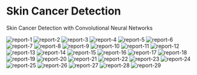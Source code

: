 # Skin Cancer Detection
Skin Cancer Detection with Convolutional Neural Networks

![report-1](https://github.com/trfatihcinar/skin-cancer-detection-cnn/blob/main/Sources/Images/report%20(1).png?raw=true)
![report-2](https://github.com/trfatihcinar/skin-cancer-detection-cnn/blob/main/Sources/Images/report%20(2).png?raw=true)
![report-3](https://github.com/trfatihcinar/skin-cancer-detection-cnn/blob/main/Sources/Images/report%20(3).png?raw=true)
![report-4](https://github.com/trfatihcinar/skin-cancer-detection-cnn/blob/main/Sources/Images/report%20(4).png?raw=true)
![report-5](https://github.com/trfatihcinar/skin-cancer-detection-cnn/blob/main/Sources/Images/report%20(5).png?raw=true)
![report-6](https://github.com/trfatihcinar/skin-cancer-detection-cnn/blob/main/Sources/Images/report%20(6).png?raw=true)
![report-7](https://github.com/trfatihcinar/skin-cancer-detection-cnn/blob/main/Sources/Images/report%20(7).png?raw=true)
![report-8](https://github.com/trfatihcinar/skin-cancer-detection-cnn/blob/main/Sources/Images/report%20(8).png?raw=true)
![report-9](https://github.com/trfatihcinar/skin-cancer-detection-cnn/blob/main/Sources/Images/report%20(9).png?raw=true)
![report-10](https://github.com/trfatihcinar/skin-cancer-detection-cnn/blob/main/Sources/Images/report%20(10).png?raw=true)
![report-11](https://github.com/trfatihcinar/skin-cancer-detection-cnn/blob/main/Sources/Images/report%20(11).png?raw=true)
![report-12](https://github.com/trfatihcinar/skin-cancer-detection-cnn/blob/main/Sources/Images/report%20(12).png?raw=true)
![report-13](https://github.com/trfatihcinar/skin-cancer-detection-cnn/blob/main/Sources/Images/report%20(13).png?raw=true)
![report-14](https://github.com/trfatihcinar/skin-cancer-detection-cnn/blob/main/Sources/Images/report%20(14).png?raw=true)
![report-15](https://github.com/trfatihcinar/skin-cancer-detection-cnn/blob/main/Sources/Images/report%20(15).png?raw=true)
![report-16](https://github.com/trfatihcinar/skin-cancer-detection-cnn/blob/main/Sources/Images/report%20(16).png?raw=true)
![report-17](https://github.com/trfatihcinar/skin-cancer-detection-cnn/blob/main/Sources/Images/report%20(17).png?raw=true)
![report-18](https://github.com/trfatihcinar/skin-cancer-detection-cnn/blob/main/Sources/Images/report%20(18).png?raw=true)
![report-19](https://github.com/trfatihcinar/skin-cancer-detection-cnn/blob/main/Sources/Images/report%20(19).png?raw=true)
![report-20](https://github.com/trfatihcinar/skin-cancer-detection-cnn/blob/main/Sources/Images/report%20(20).png?raw=true)
![report-21](https://github.com/trfatihcinar/skin-cancer-detection-cnn/blob/main/Sources/Images/report%20(21).png?raw=true)
![report-22](https://github.com/trfatihcinar/skin-cancer-detection-cnn/blob/main/Sources/Images/report%20(22).png?raw=true)
![report-23](https://github.com/trfatihcinar/skin-cancer-detection-cnn/blob/main/Sources/Images/report%20(23).png?raw=true)
![report-24](https://github.com/trfatihcinar/skin-cancer-detection-cnn/blob/main/Sources/Images/report%20(24).png?raw=true)
![report-25](https://github.com/trfatihcinar/skin-cancer-detection-cnn/blob/main/Sources/Images/report%20(25).png?raw=true)
![report-26](https://github.com/trfatihcinar/skin-cancer-detection-cnn/blob/main/Sources/Images/report%20(26).png?raw=true)
![report-27](https://github.com/trfatihcinar/skin-cancer-detection-cnn/blob/main/Sources/Images/report%20(27).png?raw=true)
![report-28](https://github.com/trfatihcinar/skin-cancer-detection-cnn/blob/main/Sources/Images/report%20(28).png?raw=true)
![report-29](https://github.com/trfatihcinar/skin-cancer-detection-cnn/blob/main/Sources/Images/report%20(29).png?raw=true)
